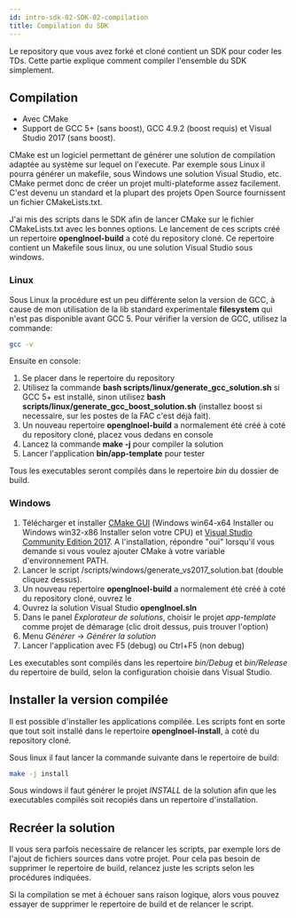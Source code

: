 ```yaml
---
id: intro-sdk-02-SDK-02-compilation
title: Compilation du SDK
---
```


Le repository que vous avez forké et cloné contient un SDK pour coder les TDs. Cette partie explique comment compiler l'ensemble du SDK simplement.

## Compilation

- Avec CMake
- Support de GCC 5+ (sans boost), GCC 4.9.2 (boost requis) et Visual Studio 2017 (sans boost).

CMake est un logiciel permettant de générer une solution de compilation adaptée au système sur lequel on l'execute. Par exemple sous Linux il pourra générer un makefile, sous Windows une solution Visual Studio, etc. CMake permet donc de créer un projet multi-plateforme assez facilement. C'est devenu un standard et la plupart des projets Open Source fournissent un fichier CMakeLists.txt.

J'ai mis des scripts dans le SDK afin de lancer CMake sur le fichier CMakeLists.txt avec les bonnes options. Le lancement de ces scripts créé un repertoire **openglnoel-build** a coté du repository cloné. Ce repertoire contient un Makefile sous linux, ou une solution Visual Studio sous windows.

### Linux

Sous Linux la procédure est un peu différente selon la version de GCC, à cause de mon utilisation de la lib standard experimentale **filesystem** qui n'est pas disponible avant GCC 5. Pour vérifier la version de GCC, utilisez la commande:

```bash
gcc -v
```

Ensuite en console:
1. Se placer dans le repertoire du repository
2. Utilisez la commande **bash scripts/linux/generate_gcc_solution.sh** si GCC 5+ est installé, sinon utilisez **bash scripts/linux/generate_gcc_boost_solution.sh** (installez boost si necessaire, sur les postes de la FAC c'est déjà fait).
3. Un nouveau repertoire **openglnoel-build** a normalement été créé à coté du repository cloné, placez vous dedans en console
4. Lancez la commande **make -j** pour compiler la solution
5. Lancer l'application **bin/app-template** pour tester

Tous les executables seront compilés dans le repertoire *bin* du dossier de build.

### Windows

1. Télécharger et installer [CMake GUI](https://cmake.org/download/) (Windows win64-x64 Installer ou Windows win32-x86 Installer selon votre CPU) et [Visual Studio Community Edition 2017](https://www.visualstudio.com/fr/vs/community/). A l'installation, répondre "oui" lorsqu'il vous demande si vous voulez ajouter CMake à votre variable d'environnement PATH.
2. Lancer le script /scripts/windows/generate_vs2017_solution.bat (double cliquez dessus).
3. Un nouveau repertoire **openglnoel-build** a normalement été créé à coté du repository cloné, ouvrez le
4. Ouvrez la solution Visual Studio **openglnoel.sln**
5. Dans le panel *Explorateur de solutions*, choisir le projet *app-template* comme projet de démarage (clic droit dessus, puis trouver l'option)
6. Menu *Générer* -> *Générer la solution*
7. Lancer l'application avec F5 (debug) ou Ctrl+F5 (non debug)

Les executables sont compilés dans les repertoire *bin/Debug* et *bin/Release* du repertoire de build, selon la configuration choisie dans Visual Studio.

## Installer la version compilée

Il est possible d'installer les applications compilée. Les scripts font en sorte que tout soit installé dans le repertoire **openglnoel-install**, à coté du repository cloné.

Sous linux il faut lancer la commande suivante dans le repertoire de build:

```bash
make -j install
```

Sous windows il faut générer le projet *INSTALL* de la solution afin que les executables compilés soit recopiés dans un repertoire d'installation.

## Recréer la solution

Il vous sera parfois necessaire de relancer les scripts, par exemple lors de l'ajout de fichiers sources dans votre projet. Pour cela pas besoin de supprimer le repertoire de build, relancez juste les scripts selon les procédures indiquées.

Si la compilation se met à échouer sans raison logique, alors vous pouvez essayer de supprimer le repertoire de build et de relancer le script.